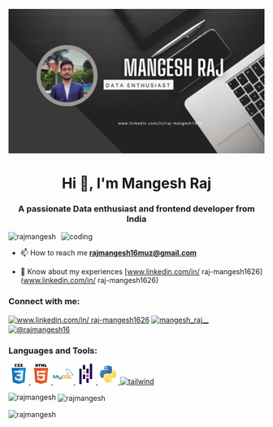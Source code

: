![logo](https://github.com/rajmangesh/rajmangesh/blob/main/Blue%20canva.png)
<h1 align="center">Hi 👋, I'm Mangesh Raj</h1>
<h3 align="center">A passionate Data enthusiast and frontend developer from India</h3>
<img align="right" alt="coding" width="400" src="https://i.pinimg.com/originals/54/e3/7d/54e37d8074ebcde1d96c77d7b2a7f310.gif">

<p align="left"> <img src="https://komarev.com/ghpvc/?username=rajmangesh&label=Profile%20views&color=0e75b6&style=flat" alt="rajmangesh" /> </p>

- 📫 How to reach me **rajmangesh16muz@gmail.com**
<script src="https://platform.linkedin.com/badges/js/profile.js" async defer type="text/javascript"></script>
              
- 📄 Know about my experiences [www.linkedin.com/in/ raj-mangesh1626](www.linkedin.com/in/ raj-mangesh1626)

<h3 align="left">Connect with me:</h3>
<p align="left">
<a href="https://linkedin.com/in/www.linkedin.com/in/ raj-mangesh1626" target="blank"><img align="center" src="https://raw.githubusercontent.com/rahuldkjain/github-profile-readme-generator/master/src/images/icons/Social/linked-in-alt.svg" alt="www.linkedin.com/in/ raj-mangesh1626" height="30" width="40" /></a>
<a href="https://instagram.com/mangesh_raj__" target="blank"><img align="center" src="https://raw.githubusercontent.com/rahuldkjain/github-profile-readme-generator/master/src/images/icons/Social/instagram.svg" alt="mangesh_raj__" height="30" width="40" /></a>
<a href="https://www.hackerrank.com/@rajmangesh16" target="blank"><img align="center" src="https://raw.githubusercontent.com/rahuldkjain/github-profile-readme-generator/master/src/images/icons/Social/hackerrank.svg" alt="@rajmangesh16" height="30" width="40" /></a>
</p>

<h3 align="left">Languages and Tools:</h3>
<p align="left"> <a href="https://www.w3schools.com/css/" target="_blank" rel="noreferrer"> <img src="https://raw.githubusercontent.com/devicons/devicon/master/icons/css3/css3-original-wordmark.svg" alt="css3" width="40" height="40"/> </a> <a href="https://www.w3.org/html/" target="_blank" rel="noreferrer"> <img src="https://raw.githubusercontent.com/devicons/devicon/master/icons/html5/html5-original-wordmark.svg" alt="html5" width="40" height="40"/> </a> <a href="https://www.mysql.com/" target="_blank" rel="noreferrer"> <img src="https://raw.githubusercontent.com/devicons/devicon/master/icons/mysql/mysql-original-wordmark.svg" alt="mysql" width="40" height="40"/> </a> <a href="https://pandas.pydata.org/" target="_blank" rel="noreferrer"> <img src="https://raw.githubusercontent.com/devicons/devicon/2ae2a900d2f041da66e950e4d48052658d850630/icons/pandas/pandas-original.svg" alt="pandas" width="40" height="40"/> </a> <a href="https://www.python.org" target="_blank" rel="noreferrer"> <img src="https://raw.githubusercontent.com/devicons/devicon/master/icons/python/python-original.svg" alt="python" width="40" height="40"/> </a> <a href="https://tailwindcss.com/" target="_blank" rel="noreferrer"> <img src="https://www.vectorlogo.zone/logos/tailwindcss/tailwindcss-icon.svg" alt="tailwind" width="40" height="40"/> </a> </p>

<p><img align="left" src="https://github-readme-stats.vercel.app/api/top-langs?username=rajmangesh&show_icons=true&locale=en&layout=compact" alt="rajmangesh" /></p>

<p>&nbsp;<img align="center" src="https://github-readme-stats.vercel.app/api?username=rajmangesh&show_icons=true&locale=en" alt="rajmangesh" /></p>

<p><img align="center" src="https://github-readme-streak-stats.herokuapp.com/?user=rajmangesh&" alt="rajmangesh" /></p>
